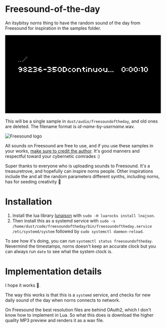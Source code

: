 # Freesound-of-the-day

An itsybitsy *norns* thing to have the random sound of the day from Freesound for inspiration in the samples folder.

![Screenshot of an Freesound sample](screenshot.png)

This will be a single sample in `dust/audio/freesoundoftheday`, and old ones are deleted. The filename format is *id*-*name*-by-*username*.wav.

![Freesound logo](https://freesound.org/media/images/logo.png)

All sounds on Freesound are free to use, and if you use these samples in your works, [make sure to credit the author](https://freesound.org/help/faq/). It's good manners and respectful toward your cybernetic comrades :)

Super thanks to everyone who is uploading sounds to Freesound. It's a treasuretrove, and hopefully can inspire norns people. Other inspirations include the and all the random parameters different synths, including norns, has for seeding creativity 🌱

# Installation

1. Install the lua library [lunajson](https://luarocks.org/modules/grafi/lunajson) with `sudo -H luarocks install lnajson`.
1. Then install this as a systemd service with `sudo -s /home/dust/code/freesoundoftheday/bin/freesoundoftheday.service /etc/systemd/system` followed by `sudo systemctl daemon-reload`.

To see how it's doing, you can run `systemctl status freesoundoftheday`. Nevermind the timestamps, norns doesn't keep an accurate clock but you can always run `date` to see what the system clock is.

# Implementation details

I hope it works 🤣.

The way this works is that this is a `systemd` service, and checks for new daily sound of the day when norns connects to network.

On Freesound the best resolution files are behind OAuth2, which I don't know how to implement in Lua. So what this does is download the higher quality MP3 preview and renders it as a wav file.

